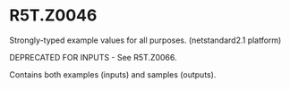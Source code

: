 # R5T.Z0046
Strongly-typed example values for all purposes. (netstandard2.1 platform)

DEPRECATED FOR INPUTS - See R5T.Z0066.

Contains both examples (inputs) and samples (outputs).